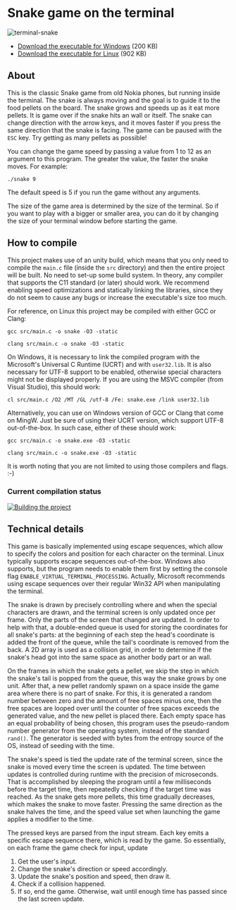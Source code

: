 # Snake game on the terminal

![terminal-snake](https://github.com/tbpaolini/terminal-snake/assets/85261542/b312b540-9e59-4bd7-9299-490ac5d13d2a)

* [Download the executable for Windows](https://github.com/tbpaolini/terminal-snake/releases/download/v1.0.3/snake.exe) (200 KB)
* [Download the executable for Linux](https://github.com/tbpaolini/terminal-snake/releases/download/v1.0.3/snake) (902 KB)

## About

This is the classic Snake game from old Nokia phones, but running inside the terminal. The snake is always moving and the goal is to guide it to the food pellets on the board. The snake grows and speeds up as it eat more pellets. It is game over if the snake hits an wall or itself. The snake can change direction with the arrow keys, and it moves faster if you press the same direction that the snake is facing. The game can be paused with the `ESC` key. Try getting as many pellets as possible!

You can change the game speed by passing a value from 1 to 12 as an argument to this program. The greater the value, the faster the snake moves. For example:
```shell
./snake 9
```
The default speed is 5 if you run the game without any arguments.

The size of the game area is determined by the size of the terminal. So if you want to play with a bigger or smaller area, you can do it by changing the size of your terminal window before starting the game.

## How to compile

This project makes use of an unity build, which means that you only need to compile the `main.c` file (inside the `src` directory) and then the entire project will be built. No need to set-up some build system. In theory, any compiler that supports the C11 standard (or later) should work. We recommend enabling speed optimizations and statically linking the libraries, since they do not seem to cause any bugs or increase the executable's size too much.

For reference, on Linux this project may be compiled with either GCC or Clang:
```shell
gcc src/main.c -o snake -O3 -static
```
```shell
clang src/main.c -o snake -O3 -static
```

On Windows, it is necessary to link the compiled program with the Microsoft's Universal C Runtime (UCRT) and with `user32.lib`. It is also necessary for UTF-8 support to be enabled, otherwise special characters might not be displayed properly. If you are using the MSVC compiler (from Visual Studio), this should work:
```shell
cl src/main.c /O2 /MT /GL /utf-8 /Fe: snake.exe /link user32.lib
```

Alternatively, you can use on Windows version of GCC or Clang that come on MingW. Just be sure of using their UCRT version, which support UTF-8 out-of-the-box. In such case, either of these should work:
```shell
gcc src/main.c -o snake.exe -O3 -static
```
```shell
clang src/main.c -o snake.exe -O3 -static
```

It is worth noting that you are not limited to using those compilers and flags. :-)

### Current compilation status

[![Building the project](https://github.com/tbpaolini/terminal-snake/actions/workflows/build.yml/badge.svg)](https://github.com/tbpaolini/terminal-snake/actions/workflows/build.yml)

## Technical details

This game is basically implemented using escape sequences, which allow to specify the colors and position for each character on the terminal. Linux typically supports escape sequences out-of-the-box. Windows also supports, but the program needs to enable them first by setting the console flag `ENABLE_VIRTUAL_TERMINAL_PROCESSING`. Actually, Microsoft recommends using escape sequences over their regular Win32 API when manipulating the terminal.

The snake is drawn by precisely controlling where and when the special characters are drawn, and the terminal screen is only updated once per frame. Only the parts of the screen that changed are updated. In order to help with that, a double-ended queue is used for storing the coordinates for all snake's parts: at the beginning of each step the head's coordinate is added the front of the queue, while the tail's coordinate is removed from the back. A 2D array is used as a collision grid, in order to determine if the snake's head got into the same space as another body part or an wall.

On the frames in which the snake gets a pellet, we skip the step in which the snake's tail is popped from the queue, this way the snake grows by one unit. After that, a new pellet randomly spawn on a space inside the game area where there is no part of snake. For this, it is generated a random number between zero and the amount of free spaces minus one, then the free spaces are looped over until the counter of free spaces exceeds the generated value, and the new pellet is placed there. Each empty space has an equal probability of being chosen, this program uses the pseudo-random number generator from the operating system, instead of the standard `rand()`. The generator is seeded with bytes from the entropy source of the OS, instead of seeding with the time.

The snake's speed is tied the update rate of the terminal screen, since the snake is moved every time the screen is updated. The time between updates is controlled during runtime with the precision of microseconds. That is accomplished by sleeping the program until a few milliseconds before the target time, then repeatedly checking if the target time was reached. As the snake gets more pellets, this time gradually decreases, which makes the snake to move faster. Pressing the same direction as the snake halves the time, and the speed value set when launching the game applies a modifier to the time.

The pressed keys are parsed from the input stream. Each key emits a specific escape sequence there, which is read by the game. So essentially, on each frame the game check for input, update
1. Get the user's input.
2. Change the snake's direction or speed accordingly.
3. Update the snake's position and speed, then draw it.
4. Check if a collision happened.
5. If so, end the game. Otherwise, wait until enough time has passed since the last screen update.
